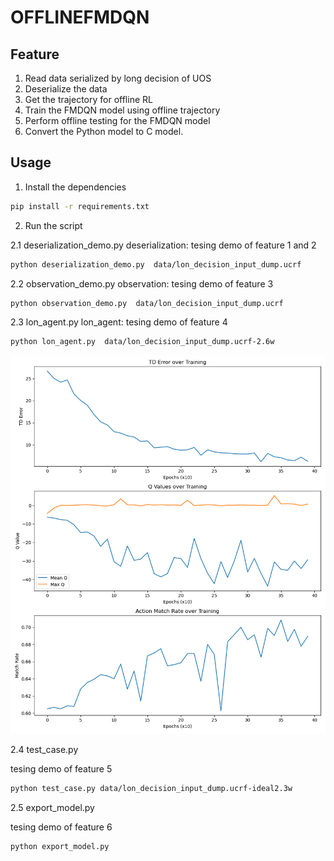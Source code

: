 # OFFLINEFMDQN
## Feature
1. Read data serialized by long decision of UOS
2. Deserialize the data
3. Get the trajectory for offline RL
4. Train the FMDQN model using offline trajectory
5. Perform offline testing for the FMDQN model
6. Convert the Python model to C model.


## Usage

1. Install the dependencies

```bash
pip install -r requirements.txt
```


2. Run the script

2.1 deserialization_demo.py
deserialization: tesing demo of feature 1 and 2
```bash
python deserialization_demo.py  data/lon_decision_input_dump.ucrf
```

2.2 observation_demo.py
observation: tesing demo of feature 3
```bash
python observation_demo.py  data/lon_decision_input_dump.ucrf
```
2.3 lon_agent.py
lon_agent: tesing demo of feature 4

```bash
python lon_agent.py  data/lon_decision_input_dump.ucrf-2.6w
```

![收敛效果](training_curves_20241209_220835.png)


2.4 test_case.py

tesing demo of feature 5

```bash
python test_case.py data/lon_decision_input_dump.ucrf-ideal2.3w
```

2.5 export_model.py

tesing demo of feature 6

```bash
python export_model.py
```

